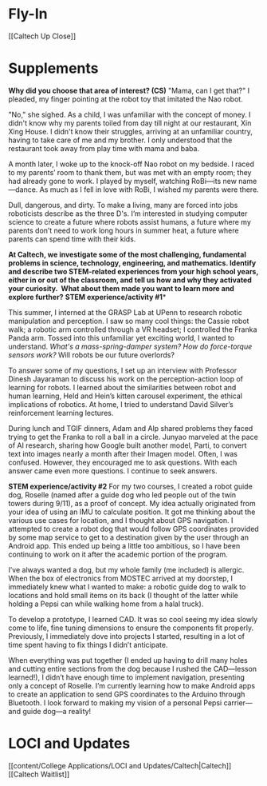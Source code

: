 # Fly-In
[[Caltech Up Close]]
# Supplements
**Why did you choose that area of interest? (CS)**
"Mama, can I get that?" I pleaded, my finger pointing at the robot toy that imitated the Nao robot.

"No," she sighed. As a child, I was unfamiliar with the concept of money. I didn't know why my parents toiled from day till night at our restaurant, Xin Xing House. I didn't know their struggles, arriving at an unfamiliar country, having to take care of me and my brother. I only understood that the restaurant took away from play time with mama and baba.

A month later, I woke up to the knock-off Nao robot on my bedside. I raced to my parents’ room to thank them, but was met with an empty room; they had already gone to work. I played by myself, watching RoBi—its new name—dance. As much as I fell in love with RoBi, I wished my parents were there.

Dull, dangerous, and dirty. To make a living, many are forced into jobs roboticists describe as the three D's. I’m interested in studying computer science to create a future where robots assist humans, a future where my parents don’t need to work long hours in summer heat, a future where parents can spend time with their kids.

**At Caltech, we investigate some of the most challenging, fundamental problems in science, technology, engineering, and mathematics. Identify and describe two STEM-related experiences from your high school years, either in or out of the classroom, and tell us how and why they activated your curiosity.  What about them made you want to learn more and explore further?**
**STEM experience/activity #1***

This summer, I interned at the GRASP Lab at UPenn to research robotic manipulation and perception. I saw so many cool things: the Cassie robot walk; a robotic arm controlled through a VR headset; I controlled the Franka Panda arm. Tossed into this unfamiliar yet exciting world, I wanted to understand. _What's a mass-spring-damper system? How do force-torque sensors work?_ Will robots be our future overlords?

To answer some of my questions, I set up an interview with Professor Dinesh Jayaraman to discuss his work on the perception-action loop of learning for robots. I learned about the similarities between robot and human learning, Held and Hein’s kitten carousel experiment, the ethical implications of robotics. At home, I tried to understand David Silver’s reinforcement learning lectures. 

During lunch and TGIF dinners, Adam and Alp shared problems they faced trying to get the Franka to roll a ball in a circle. Junyao marveled at the pace of AI research, sharing how Google built another model, Parti, to convert text into images nearly a month after their Imagen model. Often, I was confused. However, they encouraged me to ask questions. With each answer came even more questions. I continue to seek answers. 

**STEM experience/activity #2**
For my two courses, I created a robot guide dog, Roselle (named after a guide dog who led people out of the twin towers during 9/11), as a proof of concept. My idea actually originated from your idea of using an IMU to calculate position. It got me thinking about the various use cases for location, and I thought about GPS navigation. I attempted to create a robot dog that would follow GPS coordinates provided by some map service to get to a destination given by the user through an Android app. This ended up being a little too ambitious, so I have been continuing to work on it after the academic portion of the program.

I’ve always wanted a dog, but my whole family (me included) is allergic. When the box of electronics from MOSTEC arrived at my doorstep, I immediately knew what I wanted to make: a robotic guide dog to walk to locations and hold small items on its back (I thought of the latter while holding a Pepsi can while walking home from a halal truck).

To develop a prototype, I learned CAD. It was so cool seeing my idea slowly come to life, fine tuning dimensions to ensure the components fit properly. Previously, I immediately dove into projects I started, resulting in a lot of time spent having to fix things I didn’t anticipate. 

When everything was put together (I ended up having to drill many holes and cutting entire sections from the dog because I rushed the CAD—lesson learned!), I didn’t have enough time to implement navigation, presenting only a concept of Roselle. I’m currently learning how to make Android apps to create an application to send GPS coordinates to the Arduino through Bluetooth. I look forward to making my vision of a personal Pepsi carrier—and guide dog—a reality!
# LOCI and Updates
[[content/College Applications/LOCI and Updates/Caltech|Caltech]]
[[Caltech Waitlist]]